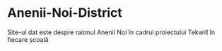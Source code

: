 # Anenii-Noi-District
Site-ul dat este despre raionul Anenii Noi în cadrul proiectului Tekwill în fiecare școală
